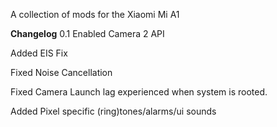 A collection of mods for the Xiaomi Mi A1

**Changelog**
0.1
Enabled Camera 2 API

Added EIS Fix

Fixed Noise Cancellation

Fixed Camera Launch lag experienced when system is rooted.

Added Pixel specific (ring)tones/alarms/ui sounds
